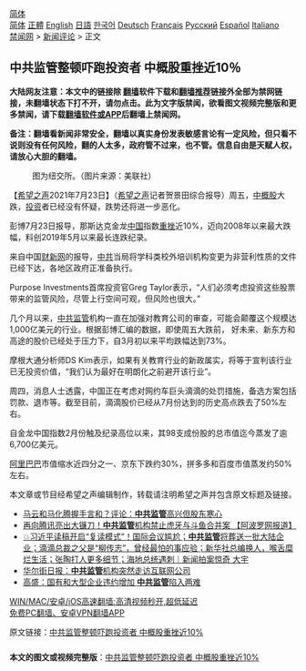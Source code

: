  <!-- 面包屑导航 --> <div class="breadcrumb"><!-- GTranslate: https://gtranslate.io/ -->  <div class="switcher notranslate">  <div class="selected">  <a href="#" onclick="return false;"> 简体</a>  </div>  <div class="option">  <a href="https://www.bannedbook.org" onclick="doGTranslate('zh-CN|zh-CN');jQuery('div.switcher div.selected a').html(jQuery(this).html());return false;" title="简体中文" class="nturl selected"> 简体</a>  <a href="https://www.bannedbook.org/zh-tw/" onclick="doGTranslate('zh-CN|zh-TW');jQuery('div.switcher div.selected a').html(jQuery(this).html());return false;" title="繁體中文" class="nturl"> 正體</a>  <a href="https://www.bannedbook.org/en/" onclick="doGTranslate('zh-CN|en');jQuery('div.switcher div.selected a').html(jQuery(this).html());return false;" title="English" class="nturl"> English</a>  <a href="https://www.bannedbook.org/ja/" onclick="doGTranslate('zh-CN|ja');jQuery('div.switcher div.selected a').html(jQuery(this).html());return false;" title="日本語" class="nturl"> 日語</a>  <a href="https://www.bannedbook.org/ko/" onclick="doGTranslate('zh-CN|ko');jQuery('div.switcher div.selected a').html(jQuery(this).html());return false;" title="한국어" class="nturl"> 한국어</a>  <a href="https://www.bannedbook.org/de/" onclick="doGTranslate('zh-CN|de');jQuery('div.switcher div.selected a').html(jQuery(this).html());return false;" title="Deutsch" class="nturl"> Deutsch</a>  <a href="https://www.bannedbook.org/fr/" onclick="doGTranslate('zh-CN|fr');jQuery('div.switcher div.selected a').html(jQuery(this).html());return false;" title="Français" class="nturl"> Français</a>  <a href="https://www.bannedbook.org/ru/" onclick="doGTranslate('zh-CN|ru');jQuery('div.switcher div.selected a').html(jQuery(this).html());return false;" title="Русский" class="nturl"> Русский</a>  <a href="https://www.bannedbook.org/es/" onclick="doGTranslate('zh-CN|es');jQuery('div.switcher div.selected a').html(jQuery(this).html());return false;" title="Español" class="nturl"> Español</a>  <a href="https://www.bannedbook.org/it/" onclick="doGTranslate('zh-CN|it');jQuery('div.switcher div.selected a').html(jQuery(this).html());return false;" title="Italiano" class="nturl"> Italiano</a>  </div>  </div>      <div class='breadcrumb-sub'><!-- Breadcrumb NavXT 6.3.0 --> <a href="https://www.bannedbook.org/" class="home">禁闻网</a> &gt; <a href="https://www.bannedbook.org/bnews/comments/" class="category">新闻评论</a> &gt; 正文</div></div><h2>中共监管整顿吓跑投资者 中概股重挫近10％</h2> <p class="notice"><b>大陆网友注意：本文中的链接除 <a href="https://github.com/bannedbook/fanqiang" >翻墙</a>软件下载和<a href="https://github.com/killgcd/justmysocks/blob/master/README.md">翻墙推荐</a>链接外全部为禁网链接，未翻墙状态下打不开，请勿点击。此为文字版禁闻，欲看图文视频完整版和更多禁闻，请下载<a href="https://github.com/bannedbook/fanqiang">翻墙软件或APP</a>后翻墙上禁闻网。</p><p>备注：翻墙看新闻非常安全，翻墙以真实身份发表敏感言论有一定风险，但只看不说则没有任何风险，翻的人太多，政府管不过来，也不管。信息自由是天赋人权，请放心大胆的翻墙。</b></p>  <div class="entry"> <figure> <p><figcaption>图为纽交所。（图片来源：美联社）</figcaption></figure> <p>【<span class='wp_keywordlink_affiliate'><a href="https://www.soundofhope.org" title="希望之声" target="_blank">希望之声</a></span>2021年7月23日】（<a href="https://www.bannedbook.org/bnews/tag/%e5%b8%8c%e6%9c%9b%e4%b9%8b%e5%a3%b0/" class="st_tag internal_tag" rel="tag" title="标签 希望之声 下的日志">希望之声</a>记者贺景田综合报导）周五，<a href="https://www.bannedbook.org/bnews/tag/%E4%B8%AD%E6%A6%82%E8%82%A1/" class="st_tag internal_tag" rel="tag" title="标签 中概股 下的日志">中概股</a>大跌，<a href="https://www.bannedbook.org/bnews/tag/%e6%8a%95%e8%b5%84/" class="st_tag internal_tag" rel="tag" title="标签 投资 下的日志">投资</a>者已经没有怀疑，跌势还将进一步恶化。</p> <p>彭博7月23日报导，那斯达克金龙<span class='wp_keywordlink_affiliate'><a href="https://www.bannedbook.org/" title="中国" target="_blank">中国</a></span>指数<a href="https://www.bannedbook.org/bnews/tag/%E9%87%8D%E6%8C%AB/" class="st_tag internal_tag" rel="tag" title="标签 重挫 下的日志">重挫</a>近10%，迈向2008年以来最大跌幅，料创2019年5月以来最长连跌纪录。</p> <p>来自中国<a href="https://www.bannedbook.org/bnews/tag/%e8%b4%a2%e6%96%b0%e7%bd%91/" class="st_tag internal_tag" rel="tag" title="标签 财新网 下的日志">财新网</a>的报导，<a href="https://www.bannedbook.org/bnews/tag/%e4%b8%ad%e5%85%b1/" class="st_tag internal_tag" rel="tag" title="标签 中共 下的日志">中共</a>当局将学科类校外培训机构变更为非营利性质的文件已经下达，各地区政府正准备执行。</p>  <p>Purpose Investments首席投资官Greg Taylor表示，“人们必须考虑投资这些股票带来的监管风险，尽管上行空间可观，但风险也很大。”</p> <p>几个月以来，<a href="https://www.bannedbook.org/bnews/tag/%E4%B8%AD%E5%85%B1%E7%9B%91%E7%AE%A1/" class="st_tag internal_tag" rel="tag" title="标签 中共监管 下的日志">中共监管</a>机构一直在加强对教育公司的审查，可能会颠覆这个规模达1,000亿美元的行业。根据彭博汇编的数据，即使周五大跌前， 好未来、新东方和高途的股价已经处于压力下，自3月初以来平均跌幅达到73%。</p> <p>摩根大通分析师DS Kim表示，如果有关教育行业的新政属实，将等于宣判该行业已无投资价值，“我们认为最好在明朗化之前避开该行业”。</p>  <p>周四，消息人士透露，中国正在考虑对网约车巨头滴滴的处罚措施，备选方案包括罚款、退市等。截至目前，滴滴股价已经从7月份达到的历史高点跌去了50%左右。</p> <p>自金龙中国指数2月份触及纪录高位以来，其98支成份股的总市值迄今蒸发了逾6,700亿美元。</p> <p><a href="https://www.bannedbook.org/bnews/tag/%e9%98%bf%e9%87%8c%e5%b7%b4%e5%b7%b4/" class="st_tag internal_tag" rel="tag" title="标签 阿里巴巴 下的日志">阿里巴巴</a>市值缩水近四分之一、京东下跌约30%，拼多多和百度市值蒸发约50%左右。</p>  <p>本文章或节目经希望之声编辑制作，转载请注明希望之声并包含原文标题及链接。 </p> <ul class='op-related-articles' title='相关阅读'> <li><a href='https://www.bannedbook.org/bnews/comments/20210716/1587955.html' target='_blank'>马云和马化腾握手言和？评论：<b>中共监管</b>高兴但股东寒心</a></li> <li><a href='https://www.bannedbook.org/bnews/finance/20210710/1584293.html' target='_blank'>再向腾讯亮出大镰刀！<b>中共监管</b>机构禁止虎牙与斗鱼合并案 【阿波罗网报道】</a></li> <li><a href='https://www.bannedbook.org/bnews/bannedvideo/20210708/1582855.html' target='_blank'>💥习近平读稿开启“复读模式”！国际会议尴尬；<b>中共监管</b>将葬送一批大陆企业；滴滴总裁之父是“柳传志”，曾经最怕的事应验；新华社总编换人，喉舌糜烂生活；张陶打人更多细节；海地总统遇刺｜新闻拍案惊奇 大宇</a></li> <li><a href='https://www.bannedbook.org/bnews/comments/20210619/1569718.html' target='_blank'>华尔街日报：<b>中共监管</b>机构突然走访互联网公司</a></li> <li><a href='https://www.bannedbook.org/bnews/comments/20210615/1566872.html' target='_blank'>高盛：国有和大型企业违约增加 <b>中共监管</b>陷入两难</a></li> </ul> <p class="texttj"> <a href="https://github.com/bannedbook/fanqiang/wiki/V2ray%E6%9C%BA%E5%9C%BA" target="_blank">WIN/MAC/安卓/iOS高速翻墙:高清视频秒开,超低延迟</a><br/> <a href="https://github.com/bannedbook/fanqiang/wiki/%E7%A6%81%E9%97%BB%E7%BD%91%E5%AE%89%E5%8D%93%E7%BF%BB%E5%A2%99%E6%96%B0%E9%97%BBAPP" target="_blank">免费PC翻墙、安卓VPN翻墙APP</a></p><p>原文链接：<a class="src_link"  href="https://www.soundofhope.org/post/528692" target="_blank">中共监管整顿吓跑投资者 中概股重挫近10%</a></p> <a name='sharetosocial'></a>  <div style="margin-bottom:5px;padding-bottom:5px;clear:both"> <div id="archive-pix-1" class="banner-ads"> <!-- AuctionX Display platform tag START --> <div id="26318x728x90x621x_ADSLOT2" clicktrack="%%CLICK_URL_ESC%%"></div> <!-- AuctionX Display platform tag END --> </div> <div id="archive-pix-2" class="banner-ads"> <!-- AuctionX Display platform tag START --> <div id="26315x300x250x621x_ADSLOT2" clicktrack="%%CLICK_URL_ESC%%"></div> <!-- AuctionX Display platform tag END --> </div> </div>  <div id="archive-pix-1" class="banner-ads"> <!-- AuctionX Display platform tag START --> <div id="26318x728x90x621x_ADSLOT3" clicktrack="%%CLICK_URL_ESC%%"></div> <!-- AuctionX Display platform tag END --> </div> <div><b>本文的图文或视频完整版</b>：<a href='https://www.bannedbook.org/bnews/comments/20210724/1593047.html'>中共监管整顿吓跑投资者 中概股重挫近10%</a></div>  </div><!--END ENTRY--> 